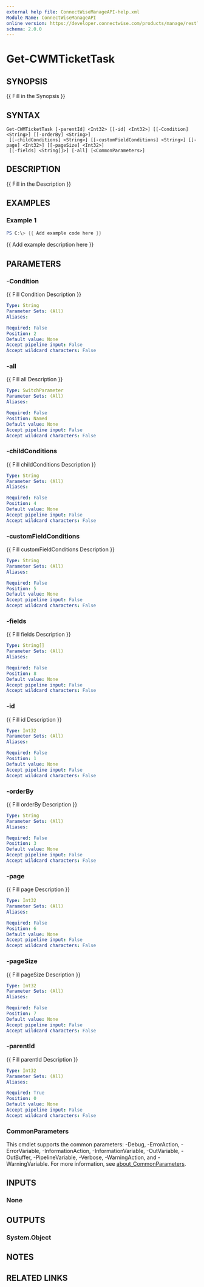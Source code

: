 ```yaml
---
external help file: ConnectWiseManageAPI-help.xml
Module Name: ConnectWiseManageAPI
online version: https://developer.connectwise.com/products/manage/rest?a=Service&e=TicketNotes&o=GET
schema: 2.0.0
---
```


# Get-CWMTicketTask

## SYNOPSIS
{{ Fill in the Synopsis }}

## SYNTAX

```
Get-CWMTicketTask [-parentId] <Int32> [[-id] <Int32>] [[-Condition] <String>] [[-orderBy] <String>]
 [[-childConditions] <String>] [[-customFieldConditions] <String>] [[-page] <Int32>] [[-pageSize] <Int32>]
 [[-fields] <String[]>] [-all] [<CommonParameters>]
```

## DESCRIPTION
{{ Fill in the Description }}

## EXAMPLES

### Example 1
```powershell
PS C:\> {{ Add example code here }}
```

{{ Add example description here }}

## PARAMETERS

### -Condition
{{ Fill Condition Description }}

```yaml
Type: String
Parameter Sets: (All)
Aliases:

Required: False
Position: 2
Default value: None
Accept pipeline input: False
Accept wildcard characters: False
```

### -all
{{ Fill all Description }}

```yaml
Type: SwitchParameter
Parameter Sets: (All)
Aliases:

Required: False
Position: Named
Default value: None
Accept pipeline input: False
Accept wildcard characters: False
```

### -childConditions
{{ Fill childConditions Description }}

```yaml
Type: String
Parameter Sets: (All)
Aliases:

Required: False
Position: 4
Default value: None
Accept pipeline input: False
Accept wildcard characters: False
```

### -customFieldConditions
{{ Fill customFieldConditions Description }}

```yaml
Type: String
Parameter Sets: (All)
Aliases:

Required: False
Position: 5
Default value: None
Accept pipeline input: False
Accept wildcard characters: False
```

### -fields
{{ Fill fields Description }}

```yaml
Type: String[]
Parameter Sets: (All)
Aliases:

Required: False
Position: 8
Default value: None
Accept pipeline input: False
Accept wildcard characters: False
```

### -id
{{ Fill id Description }}

```yaml
Type: Int32
Parameter Sets: (All)
Aliases:

Required: False
Position: 1
Default value: None
Accept pipeline input: False
Accept wildcard characters: False
```

### -orderBy
{{ Fill orderBy Description }}

```yaml
Type: String
Parameter Sets: (All)
Aliases:

Required: False
Position: 3
Default value: None
Accept pipeline input: False
Accept wildcard characters: False
```

### -page
{{ Fill page Description }}

```yaml
Type: Int32
Parameter Sets: (All)
Aliases:

Required: False
Position: 6
Default value: None
Accept pipeline input: False
Accept wildcard characters: False
```

### -pageSize
{{ Fill pageSize Description }}

```yaml
Type: Int32
Parameter Sets: (All)
Aliases:

Required: False
Position: 7
Default value: None
Accept pipeline input: False
Accept wildcard characters: False
```

### -parentId
{{ Fill parentId Description }}

```yaml
Type: Int32
Parameter Sets: (All)
Aliases:

Required: True
Position: 0
Default value: None
Accept pipeline input: False
Accept wildcard characters: False
```

### CommonParameters
This cmdlet supports the common parameters: -Debug, -ErrorAction, -ErrorVariable, -InformationAction, -InformationVariable, -OutVariable, -OutBuffer, -PipelineVariable, -Verbose, -WarningAction, and -WarningVariable. For more information, see [about_CommonParameters](http://go.microsoft.com/fwlink/?LinkID=113216).

## INPUTS

### None
## OUTPUTS

### System.Object
## NOTES

## RELATED LINKS
